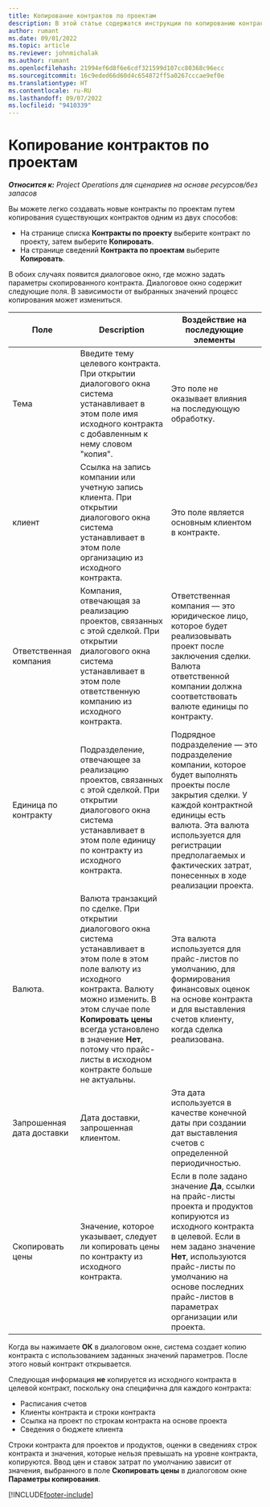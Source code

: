 ```yaml
---
title: Копирование контрактов по проектам
description: В этой статье содержатся инструкции по копированию контрактов по проектам в Microsoft Dynamics 365 Project Operations.
author: rumant
ms.date: 09/01/2022
ms.topic: article
ms.reviewer: johnmichalak
ms.author: rumant
ms.openlocfilehash: 21994ef6d8f6e6cdf321599d107cc80368c96ecc
ms.sourcegitcommit: 16c9eded66d60d4c654872ff5a0267cccae9ef0e
ms.translationtype: HT
ms.contentlocale: ru-RU
ms.lasthandoff: 09/07/2022
ms.locfileid: "9410339"
---
```

# <a name="copy-project-based-contracts"></a>Копирование контрактов по проектам

_**Относится к:** Project Operations для сценариев на основе ресурсов/без запасов_

Вы можете легко создавать новые контракты по проектам путем копирования существующих контрактов одним из двух способов:

- На странице списка **Контракты по проекту** выберите контракт по проекту, затем выберите **Копировать**.
- На странице сведений **Контракта по проектам** выберите **Копировать**.

В обоих случаях появится диалоговое окно, где можно задать параметры скопированного контракта. Диалоговое окно содержит следующие поля. В зависимости от выбранных значений процесс копирования может измениться.

| Поле | Description | Воздействие на последующие элементы |
| --- | --- | --- |
| Тема | Введите тему целевого контракта. При открытии диалогового окна система устанавливает в этом поле имя исходного контракта с добавленным к нему словом "копия". | Это поле не оказывает влияния на последующую обработку. |
| клиент | Ссылка на запись компании или учетную запись клиента. При открытии диалогового окна система устанавливает в этом поле организацию из исходного контракта. | Это поле является основным клиентом в контракте. |
| Ответственная компания | Компания, отвечающая за реализацию проектов, связанных с этой сделкой. При открытии диалогового окна система устанавливает в этом поле ответственную компанию из исходного контракта. | Ответственная компания — это юридическое лицо, которое будет реализовывать проект после заключения сделки. Валюта ответственной компании должна соответствовать валюте единицы по контракту. |
| Единица по контракту | Подразделение, отвечающее за реализацию проектов, связанных с этой сделкой. При открытии диалогового окна система устанавливает в этом поле единицу по контракту из исходного контракта. | Подрядное подразделение — это подразделение компании, которое будет выполнять проекты после закрытия сделки. У каждой контрактной единицы есть валюта. Эта валюта используется для регистрации предполагаемых и фактических затрат, понесенных в ходе реализации проекта. |
| Валюта. | Валюта транзакций по сделке. При открытии диалогового окна система устанавливает в этом поле в этом поле валюту из исходного контракта. Валюту можно изменить. В этом случае поле **Копировать цены** всегда установлено в значение **Нет**, потому что прайс-листы в исходном контракте больше не актуальны. | Эта валюта используется для прайс-листов по умолчанию, для формирования финансовых оценок на основе контракта и для выставления счетов клиенту, когда сделка реализована. |
| Запрошенная дата доставки | Дата доставки, запрошенная клиентом. | Эта дата используется в качестве конечной даты при создании дат выставления счетов с определенной периодичностью. |
| Скопировать цены | Значение, которое указывает, следует ли копировать цены по контракту из исходного контракта. | Если в поле задано значение **Да**, ссылки на прайс-листы проекта и продуктов копируются из исходного контракта в целевой. Если в нем задано значение **Нет**, используются прайс-листы по умолчанию на основе последних прайс-листов в параметрах организации или проекта. |

Когда вы нажимаете **ОК** в диалоговом окне, система создает копию контракта с использованием заданных значений параметров. После этого новый контракт открывается.

Следующая информация **не** копируется из исходного контракта в целевой контракт, поскольку она специфична для каждого контракта:

- Расписания счетов
- Клиенты контракта и строки контракта
- Ссылка на проект по строкам контракта на основе проекта
- Сведения о бюджете клиента

Строки контракта для проектов и продуктов, оценки в сведениях строк контракта и значения, которые нельзя превышать на уровне контракта, копируются. Ввод цен и ставок затрат по умолчанию зависит от значения, выбранного в поле **Скопировать цены** в диалоговом окне **Параметры копирования**.

[!INCLUDE[footer-include](../includes/footer-banner.md)]
